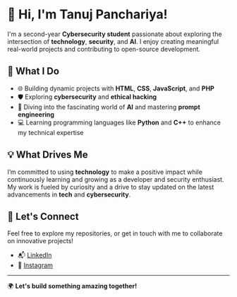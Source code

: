 # 👋 Hi, I'm **Tanuj Panchariya**!

I'm a second-year **Cybersecurity student** passionate about exploring the intersection of **technology**, **security**, and **AI**. I enjoy creating meaningful real-world projects and contributing to open-source development.

## 🚀 What I Do

- 🌐 Building dynamic projects with **HTML**, **CSS**, **JavaScript**, and **PHP**
- 🛡️ Exploring **cybersecurity** and **ethical hacking**
- 🤖 Diving into the fascinating world of **AI** and mastering **prompt engineering**
- 💻 Learning programming languages like **Python** and **C++** to enhance my technical expertise

## 💡 What Drives Me

I’m committed to using **technology** to make a positive impact while continuously learning and growing as a developer and security enthusiast. My work is fueled by curiosity and a drive to stay updated on the latest advancements in **tech** and **cybersecurity**.

## 🌟 Let's Connect

Feel free to explore my repositories, or get in touch with me to collaborate on innovative projects!

- 📬 [LinkedIn](https://www.linkedin.com/in/your-profile)
- 📸 [Instagram](https://www.instagram.com/your-profile)

---

🌍 **Let's build something amazing together!**
